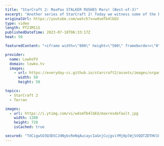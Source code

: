 ```yaml
---
title: "StarCraft 2: MaxPax STALKER RUSHES Maru! (Best-of-3)"
excerpt: "Another series of StarCraft 2! Today we witness some of the best players in the world clash in a best-of-3 series. A series of games between Maru, the five-time GSL champion and one of the most dominant Terrans in history, and MaxPax, the young Danish prodigy who has been making waves with his unconventional"
originalUrl: https://youtube.com/watch?v=wdsmTb4lbEU
type: video
length: PT23M11S
publishedDateTime: 2023-07-18T06:33:17Z
heat: 50

featuredContent: "<iframe width=\"800\" height=\"500\" frameborder=\"0\" src=\"https://www.youtube.com/embed/wdsmTb4lbEU\" allow=\"accelerometer; autoplay; encrypted-media; gyroscope; picture-in-picture\" allowfullscreen></iframe>"

provider:
  name: LowkoTV
  domain: lowko.tv
  images:
    - url: https://everyday-cc.github.io/starcraft2/assets/images/organizations/lowko.tv-50x50.jpg
      width: 50
      height: 50

topics:
  - StarCraft 2
  - Terran

images:
  - url: https://i.ytimg.com/vi/wdsmTb4lbEU/maxresdefault.jpg
    width: 1280
    height: 720
    isCached: true

secured: "TdCigwSO3Q3DSCJdNybcReNqAucaycIaGnjCujgviYMj0plWjSVQQTZDTHV1QK9HNOCmVbTZqaKT6pyP80X/qo1dIinvXxkEDAblp3Ah4uNZLxlR2XsASSkvHiH1AUfthbNh9YP4Rfq9mqSkjPC7BDZJSFJfXL/VckUng7NMNY41amNcSKvYbWNhj7swUrRFBsJUXkM8cLP9jbP/KwXZiTAjhyQ/9xDSLZz3czYqQDWuP9cC2oTTNpR0ad6iHK8n0AJ1JH2pMnRFgHB52NZ+n5Uqul2RKEj1yPSqx5uomDaemaLtrc5/Bkiih2ZGTVwKuGSLRxw4lNsZOfyPdTRwSDUGOZ1ZyC7NYOMAl76WuD9I2aJOwov5u+44UN2+CFlH2eNlYZknfNHFTybh5fMH5PNPivD1aB3iLmsBF1pWKL0=;Ne+YjBjBi2RwgZNHDgHqKg=="
---
```


